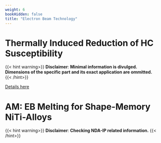 ```yaml
---
weight: 6
bookHidden: false
title: "Electron Beam Technology"
---
```


# **Thermally Induced Reduction of HC Susceptibility**

{{< hint warning>}}
**Disclaimer**: **Minimal information is divulged. Dimensions of the specific part and its exact application are ommitted.** 
{{< /hint>}}

[Details here](https://fenix.tecnico.ulisboa.pt/cursos/memec/dissertacao/1128253548922394)

# **AM: EB Melting for Shape-Memory NiTi-Alloys**

{{< hint warning>}}
**Disclaimer**: **Checking NDA-IP related information.** 
{{< /hint>}}
